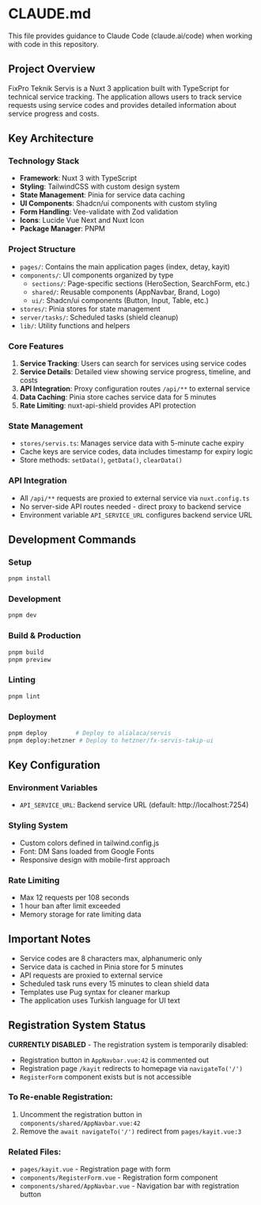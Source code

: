 # CLAUDE.md

This file provides guidance to Claude Code (claude.ai/code) when working with code in this repository.

## Project Overview

FixPro Teknik Servis is a Nuxt 3 application built with TypeScript for technical service tracking. The application allows users to track service requests using service codes and provides detailed information about service progress and costs.

## Key Architecture

### Technology Stack
- **Framework**: Nuxt 3 with TypeScript
- **Styling**: TailwindCSS with custom design system
- **State Management**: Pinia for service data caching
- **UI Components**: Shadcn/ui components with custom styling
- **Form Handling**: Vee-validate with Zod validation
- **Icons**: Lucide Vue Next and Nuxt Icon
- **Package Manager**: PNPM

### Project Structure
- `pages/`: Contains the main application pages (index, detay, kayit)
- `components/`: UI components organized by type
  - `sections/`: Page-specific sections (HeroSection, SearchForm, etc.)
  - `shared/`: Reusable components (AppNavbar, Brand, Logo)
  - `ui/`: Shadcn/ui components (Button, Input, Table, etc.)
- `stores/`: Pinia stores for state management
- `server/tasks/`: Scheduled tasks (shield cleanup)
- `lib/`: Utility functions and helpers

### Core Features
1. **Service Tracking**: Users can search for services using service codes
2. **Service Details**: Detailed view showing service progress, timeline, and costs
3. **API Integration**: Proxy configuration routes `/api/**` to external service
4. **Data Caching**: Pinia store caches service data for 5 minutes
5. **Rate Limiting**: nuxt-api-shield provides API protection

### State Management
- `stores/servis.ts`: Manages service data with 5-minute cache expiry
- Cache keys are service codes, data includes timestamp for expiry logic
- Store methods: `setData()`, `getData()`, `clearData()`

### API Integration
- All `/api/**` requests are proxied to external service via `nuxt.config.ts`
- No server-side API routes needed - direct proxy to backend service
- Environment variable `API_SERVICE_URL` configures backend service URL

## Development Commands

### Setup
```bash
pnpm install
```

### Development
```bash
pnpm dev
```

### Build & Production
```bash
pnpm build
pnpm preview
```

### Linting
```bash
pnpm lint
```

### Deployment
```bash
pnpm deploy        # Deploy to alialaca/servis
pnpm deploy:hetzner # Deploy to hetzner/fx-servis-takip-ui
```

## Key Configuration

### Environment Variables
- `API_SERVICE_URL`: Backend service URL (default: http://localhost:7254)

### Styling System
- Custom colors defined in tailwind.config.js
- Font: DM Sans loaded from Google Fonts
- Responsive design with mobile-first approach

### Rate Limiting
- Max 12 requests per 108 seconds
- 1 hour ban after limit exceeded
- Memory storage for rate limiting data

## Important Notes

- Service codes are 8 characters max, alphanumeric only
- Service data is cached in Pinia store for 5 minutes
- API requests are proxied to external service
- Scheduled task runs every 15 minutes to clean shield data
- Templates use Pug syntax for cleaner markup
- The application uses Turkish language for UI text

## Registration System Status

**CURRENTLY DISABLED** - The registration system is temporarily disabled:

- Registration button in `AppNavbar.vue:42` is commented out
- Registration page `/kayit` redirects to homepage via `navigateTo('/')`
- `RegisterForm` component exists but is not accessible

### To Re-enable Registration:
1. Uncomment the registration button in `components/shared/AppNavbar.vue:42`
2. Remove the `await navigateTo('/')` redirect from `pages/kayit.vue:3`

### Related Files:
- `pages/kayit.vue` - Registration page with form
- `components/RegisterForm.vue` - Registration form component
- `components/shared/AppNavbar.vue` - Navigation bar with registration button